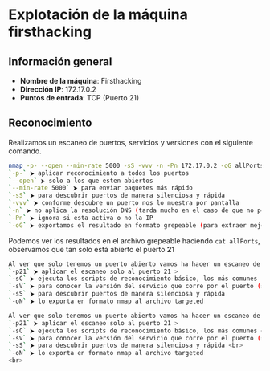 # Explotación de la máquina firsthacking

## Información general
- **Nombre de la máquina**: Firsthacking
- **Dirección IP**: 172.17.0.2
- **Puntos de entrada**: TCP (Puerto 21)

## Reconocimiento
Realizamos un escaneo de puertos, servicios y versiones con el siguiente comando.

```bash
nmap -p- --open --min-rate 5000 -sS -vvv -n -Pn 172.17.0.2 -oG allPorts``` 
`-p-` ⮞ aplicar reconocimiento a todos los puertos 
`--open` ⮞ solo a los que esten abiertos 
`--min-rate 5000` ⮞ para enviar paquetes más rápido 
`-sS` ⮞ para descubrir puertos de manera silenciosa y rápida 
`-vvv` ⮞ conforme descubre un puerto nos lo muestra por pantalla 
`-n` ⮞ no aplica la resolución DNS (tarda mucho en el caso de que no pongamos dicho parámetro)
`-Pn` ⮞ ignora si esta activa o no la IP
`-oG` ⮞ exportamos el resultado en formato grepeable (para extraer mejor los datos con herramientas como grep, awk)
```
Podemos ver los resultados en el archivo grepeable haciendo ```cat allPorts```, observamos que tan solo está abierto el puerto **21** 

```bash
Al ver que solo tenemos un puerto abierto vamos ha hacer un escaneo de nmap pero para que nos liste más información. Para llevar a cabo eso debemos hacer ```nmap -p21 -sCV 172.17.0.2 -oN targeted``` 
`-p21` ⮞ aplicar el escaneo solo al puerto 21 >
`-sC` ⮞ ejecuta los scripts de reconocimiento básico, los más comunes 
`-sV` ⮞ para conocer la versión del servicio que corre por el puerto (se puede juntar con el anterior y quedaría así `-sCV`)
`-sS` ⮞ para descubrir puertos de manera silenciosa y rápida 
`-oN` ⮞ lo exporta en formato nmap al archivo targeted 

Al ver que solo tenemos un puerto abierto vamos ha hacer un escaneo de nmap pero para que nos liste más información. Para llevar a cabo eso debemos hacer ```nmap -p21 -sCV 172.17.0.2 -oN targeted``` <br>
`-p21` ⮞ aplicar el escaneo solo al puerto 21 >
`-sC` ⮞ ejecuta los scripts de reconocimiento básico, los más comunes <br> 
`-sV` ⮞ para conocer la versión del servicio que corre por el puerto (se puede juntar con el anterior y quedaría así `-sCV`)<br> 
`-sS` ⮞ para descubrir puertos de manera silenciosa y rápida <br> 
`-oN` ⮞ lo exporta en formato nmap al archivo targeted 
<br>
